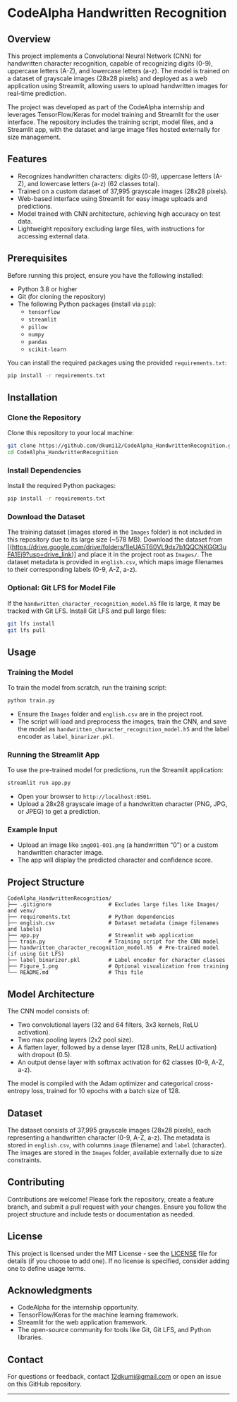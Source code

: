 

# CodeAlpha Handwritten Recognition

## Overview
This project implements a Convolutional Neural Network (CNN) for handwritten character recognition, capable of recognizing digits (0-9), uppercase letters (A-Z), and lowercase letters (a-z). The model is trained on a dataset of grayscale images (28x28 pixels) and deployed as a web application using Streamlit, allowing users to upload handwritten images for real-time prediction.

The project was developed as part of the CodeAlpha internship and leverages TensorFlow/Keras for model training and Streamlit for the user interface. The repository includes the training script, model files, and a Streamlit app, with the dataset and large image files hosted externally for size management.

## Features
- Recognizes handwritten characters: digits (0-9), uppercase letters (A-Z), and lowercase letters (a-z) (62 classes total).
- Trained on a custom dataset of 37,995 grayscale images (28x28 pixels).
- Web-based interface using Streamlit for easy image uploads and predictions.
- Model trained with CNN architecture, achieving high accuracy on test data.
- Lightweight repository excluding large files, with instructions for accessing external data.

## Prerequisites
Before running this project, ensure you have the following installed:
- Python 3.8 or higher
- Git (for cloning the repository)
- The following Python packages (install via `pip`):
  - `tensorflow`
  - `streamlit`
  - `pillow`
  - `numpy`
  - `pandas`
  - `scikit-learn`

You can install the required packages using the provided `requirements.txt`:
```bash
pip install -r requirements.txt
```

## Installation
### Clone the Repository
Clone this repository to your local machine:
```bash
git clone https://github.com/dkumi12/CodeAlpha_HandwrittenRecognition.git
cd CodeAlpha_HandwrittenRecognition
```

### Install Dependencies
Install the required Python packages:
```bash
pip install -r requirements.txt
```

### Download the Dataset
The training dataset (images stored in the `Images` folder) is not included in this repository due to its large size (~578 MB). Download the dataset from [(https://drive.google.com/drive/folders/1IeUA5T60VL9dx7b1QQCNKGGt3uFA1Ej9?usp=drive_link)] and place it in the project root as `Images/`. The dataset metadata is provided in `english.csv`, which maps image filenames to their corresponding labels (0-9, A-Z, a-z).

### Optional: Git LFS for Model File
If the `handwritten_character_recognition_model.h5` file is large, it may be tracked with Git LFS. Install Git LFS and pull large files:
```bash
git lfs install
git lfs pull
```

## Usage
### Training the Model
To train the model from scratch, run the training script:
```bash
python train.py
```
- Ensure the `Images` folder and `english.csv` are in the project root.
- The script will load and preprocess the images, train the CNN, and save the model as `handwritten_character_recognition_model.h5` and the label encoder as `label_binarizer.pkl`.

### Running the Streamlit App
To use the pre-trained model for predictions, run the Streamlit application:
```bash
streamlit run app.py
```
- Open your browser to `http://localhost:8501`.
- Upload a 28x28 grayscale image of a handwritten character (PNG, JPG, or JPEG) to get a prediction.

### Example Input
- Upload an image like `img001-001.png` (a handwritten “0”) or a custom handwritten character image.
- The app will display the predicted character and confidence score.

## Project Structure
```
CodeAlpha_HandwrittenRecognition/
├── .gitignore                  # Excludes large files like Images/ and venv/
├── requirements.txt            # Python dependencies
├── english.csv                 # Dataset metadata (image filenames and labels)
├── app.py                      # Streamlit web application
├── train.py                    # Training script for the CNN model
├── handwritten_character_recognition_model.h5  # Pre-trained model (if using Git LFS)
├── label_binarizer.pkl         # Label encoder for character classes
├── Figure_1.png                # Optional visualization from training
└── README.md                   # This file
```

## Model Architecture
The CNN model consists of:
- Two convolutional layers (32 and 64 filters, 3x3 kernels, ReLU activation).
- Two max pooling layers (2x2 pool size).
- A flatten layer, followed by a dense layer (128 units, ReLU activation) with dropout (0.5).
- An output dense layer with softmax activation for 62 classes (0-9, A-Z, a-z).

The model is compiled with the Adam optimizer and categorical cross-entropy loss, trained for 10 epochs with a batch size of 128.

## Dataset
The dataset consists of 37,995 grayscale images (28x28 pixels), each representing a handwritten character (0-9, A-Z, a-z). The metadata is stored in `english.csv`, with columns `image` (filename) and `label` (character). The images are stored in the `Images` folder, available externally due to size constraints.

## Contributing
Contributions are welcome! Please fork the repository, create a feature branch, and submit a pull request with your changes. Ensure you follow the project structure and include tests or documentation as needed.

## License
This project is licensed under the MIT License - see the [LICENSE](LICENSE) file for details (if you choose to add one). If no license is specified, consider adding one to define usage terms.

## Acknowledgments
- CodeAlpha for the internship opportunity.
- TensorFlow/Keras for the machine learning framework.
- Streamlit for the web application framework.
- The open-source community for tools like Git, Git LFS, and Python libraries.

## Contact
For questions or feedback, contact 12dkumi@gmail.com or open an issue on this GitHub repository.

---

